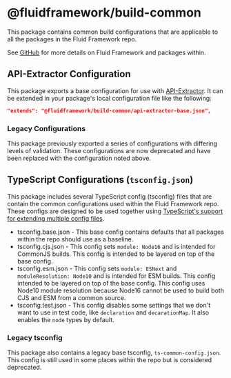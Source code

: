 # @fluidframework/build-common

This package contains common build configurations that are applicable to all the packages in the Fluid Framework repo.

See [GitHub](https://github.com/microsoft/FluidFramework) for more details on Fluid Framework and packages within.

## API-Extractor Configuration

This package exports a base configuration for use with [API-Extractor](https://api-extractor.com/).
It can be extended in your package's local configuration file like the following:

```json
"extends": "@fluidframework/build-common/api-extractor-base.json",
```

### Legacy Configurations

This package previously exported a series of configurations with differing levels of validation.
These configurations are now deprecated and have been replaced with the configuration noted above.

## TypeScript Configurations (`tsconfig.json`)

This package includes several TypeScript config (tsconfig) files that are contain the common configurations used within
the Fluid Framework repo. These configs are designed to be used together using [TypeScript's support for extending
multiple config
files](https://www.typescriptlang.org/docs/handbook/release-notes/typescript-5-0.html#supporting-multiple-configuration-files-in-extends).

- tsconfig.base.json - This base config contains defaults that all packages within the repo should use as a baseline.
- tsconfig.cjs.json - This config sets `module: Node16` and is intended for CommonJS builds. This config is intended to
  be layered on top of the base config.
- tsconfig.esm.json - This config sets `module: ESNext` and `moduleResolution: Node10` and is intended for ESM builds. This config
  intended to be layered on top of the base config. This config uses Node10 module resolution because Node16 cannot be
  used to build both CJS and ESM from a common source.
- tsconfig.test.json - This config disables some settings that we don't want to use in test code, like `declaration` and
  `decarationMap`. It also enables the `node` types by default.

### Legacy tsconfig

This package also contains a legacy base tsconfig, `ts-common-config.json`. This config is still used in some places
within the repo but is considered deprecated.

